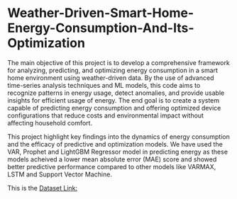 # Weather-Driven-Smart-Home-Energy-Consumption-And-Its-Optimization

The main objective of this project is to develop a comprehensive framework for analyzing, predicting, and
 optimizing energy consumption in a smart home environment using weather-driven data. By the use of
 advanced time-series analysis techniques and ML models, this code aims to recognize patterns in
 energy usage, detect anomalies, and provide usable insights for efficient usage of energy. The end goal is
 to create a system capable of predicting energy consumption and offering optimized device configurations
 that reduce costs and environmental impact without affecting household comfort.
 
 This project highlight key findings into the dynamics of energy consumption and the efficacy of
 predictive and optimization models. We have used the VAR, Prophet and LightGBM Regressor model in 
 predicting energy as these models acheived a lower mean absolute error (MAE) score and showed better
 predictive performance compared to other models like VARMAX, LSTM and Support Vector Machine. 

 This is the [Dataset Link: ](https://www.kaggle.com/datasets/jamshaid1202/smart-home-energy-consumption-and-weather-data)
